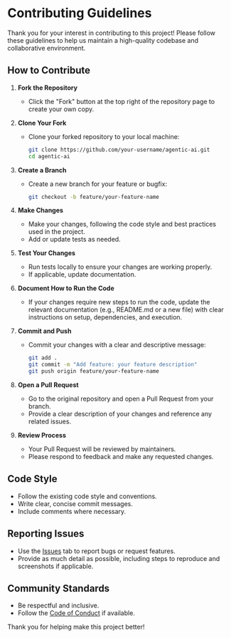 # Contributing Guidelines

Thank you for your interest in contributing to this project! Please follow these guidelines to help us maintain a high-quality codebase and collaborative environment.

## How to Contribute

1. **Fork the Repository**
   - Click the "Fork" button at the top right of the repository page to create your own copy.

2. **Clone Your Fork**
   - Clone your forked repository to your local machine:
     ```bash
     git clone https://github.com/your-username/agentic-ai.git
     cd agentic-ai
     ```

3. **Create a Branch**
   - Create a new branch for your feature or bugfix:
     ```bash
     git checkout -b feature/your-feature-name
     ```

4. **Make Changes**
   - Make your changes, following the code style and best practices used in the project.
   - Add or update tests as needed.

5. **Test Your Changes**
   - Run tests locally to ensure your changes are working properly.
   - If applicable, update documentation.

6. **Document How to Run the Code**
   - If your changes require new steps to run the code, update the relevant documentation (e.g., README.md or a new file) with clear instructions on setup, dependencies, and execution.

7. **Commit and Push**
   - Commit your changes with a clear and descriptive message:
     ```bash
     git add .
     git commit -m "Add feature: your feature description"
     git push origin feature/your-feature-name
     ```

8. **Open a Pull Request**
   - Go to the original repository and open a Pull Request from your branch.
   - Provide a clear description of your changes and reference any related issues.

9. **Review Process**
   - Your Pull Request will be reviewed by maintainers.
   - Please respond to feedback and make any requested changes.

## Code Style
- Follow the existing code style and conventions.
- Write clear, concise commit messages.
- Include comments where necessary.

## Reporting Issues
- Use the [Issues](https://github.com/your-username/agentic-ai/issues) tab to report bugs or request features.
- Provide as much detail as possible, including steps to reproduce and screenshots if applicable.

## Community Standards
- Be respectful and inclusive.
- Follow the [Code of Conduct](.github/CODE_OF_CONDUCT.md) if available.

Thank you for helping make this project better!